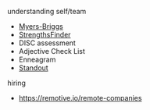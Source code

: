 understanding self/team
- [Myers-Briggs](https://en.wikipedia.org/wiki/Myers%E2%80%93Briggs_Type_Indicator)
- [StrengthsFinder](https://www.amazon.com/StrengthsFinder-2-0-Tom-Rath/dp/159562015X)
- DISC assessment
- Adjective Check List
- Enneagram
- [Standout](https://www.tmbc.com/standout-2-0-assessment/)

hiring
- https://remotive.io/remote-companies
